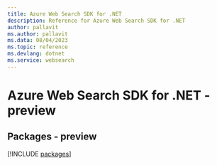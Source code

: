 ```yaml
---
title: Azure Web Search SDK for .NET
description: Reference for Azure Web Search SDK for .NET
author: pallavit
ms.author: pallavit
ms.data: 08/04/2023
ms.topic: reference
ms.devlang: dotnet
ms.service: websearch
---
```

# Azure Web Search SDK for .NET - preview
## Packages - preview
[!INCLUDE [packages](web-search-index.md)]